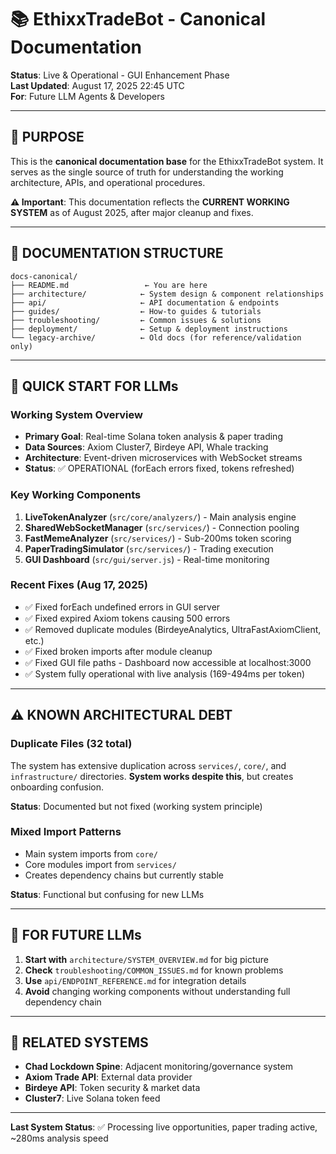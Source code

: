 # 📚 EthixxTradeBot - Canonical Documentation

**Status**: Live & Operational - GUI Enhancement Phase  
**Last Updated**: August 17, 2025 22:45 UTC  
**For**: Future LLM Agents & Developers  

---

## 🎯 **PURPOSE**

This is the **canonical documentation base** for the EthixxTradeBot system. It serves as the single source of truth for understanding the working architecture, APIs, and operational procedures.

**⚠️ Important**: This documentation reflects the **CURRENT WORKING SYSTEM** as of August 2025, after major cleanup and fixes.

---

## 📁 **DOCUMENTATION STRUCTURE**

```
docs-canonical/
├── README.md                 ← You are here
├── architecture/            ← System design & component relationships  
├── api/                     ← API documentation & endpoints
├── guides/                  ← How-to guides & tutorials
├── troubleshooting/         ← Common issues & solutions
├── deployment/              ← Setup & deployment instructions
└── legacy-archive/          ← Old docs (for reference/validation only)
```

---

## 🚀 **QUICK START FOR LLMs**

### **Working System Overview**
- **Primary Goal**: Real-time Solana token analysis & paper trading
- **Data Sources**: Axiom Cluster7, Birdeye API, Whale tracking
- **Architecture**: Event-driven microservices with WebSocket streams
- **Status**: ✅ OPERATIONAL (forEach errors fixed, tokens refreshed)

### **Key Working Components**
1. **LiveTokenAnalyzer** (`src/core/analyzers/`) - Main analysis engine
2. **SharedWebSocketManager** (`src/services/`) - Connection pooling
3. **FastMemeAnalyzer** (`src/services/`) - Sub-200ms token scoring
4. **PaperTradingSimulator** (`src/services/`) - Trading execution
5. **GUI Dashboard** (`src/gui/server.js`) - Real-time monitoring

### **Recent Fixes (Aug 17, 2025)**
- ✅ Fixed forEach undefined errors in GUI server
- ✅ Fixed expired Axiom tokens causing 500 errors  
- ✅ Removed duplicate modules (BirdeyeAnalytics, UltraFastAxiomClient, etc.)
- ✅ Fixed broken imports after module cleanup
- ✅ Fixed GUI file paths - Dashboard now accessible at localhost:3000
- ✅ System fully operational with live analysis (169-494ms per token)

---

## ⚠️ **KNOWN ARCHITECTURAL DEBT**

### **Duplicate Files (32 total)**
The system has extensive duplication across `services/`, `core/`, and `infrastructure/` directories. **System works despite this**, but creates onboarding confusion.

**Status**: Documented but not fixed (working system principle)

### **Mixed Import Patterns**
- Main system imports from `core/`
- Core modules import from `services/`  
- Creates dependency chains but currently stable

**Status**: Functional but confusing for new LLMs

---

## 📖 **FOR FUTURE LLMs**

1. **Start with** `architecture/SYSTEM_OVERVIEW.md` for big picture
2. **Check** `troubleshooting/COMMON_ISSUES.md` for known problems
3. **Use** `api/ENDPOINT_REFERENCE.md` for integration details
4. **Avoid** changing working components without understanding full dependency chain

---

## 🔗 **RELATED SYSTEMS**

- **Chad Lockdown Spine**: Adjacent monitoring/governance system
- **Axiom Trade API**: External data provider  
- **Birdeye API**: Token security & market data
- **Cluster7**: Live Solana token feed

---

**Last System Status**: ✅ Processing live opportunities, paper trading active, ~280ms analysis speed 